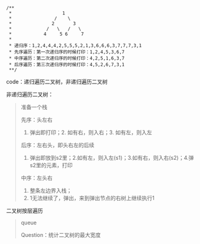 ```
/**
 *					 1
 *				  /    \
 *			     2		 3
 *		  	   /   \   /   \
 *		      4		5 6		7
 *
 * 递归序：1,2,4,4,4,2,5,5,5,2,1,3,6,6,6,3,7,7,7,3,1
 * 先序遍历：第一次递归序的时候打印：1,2,4,5,3,6,7
 * 中序遍历：第二次递归序的时候打印：4,2,5,1,6,3,7
 * 后序遍历：第三次递归序的时候打印：4,5,2,6,7,3,1
 **/
```

code：递归遍历二叉树，非递归遍历二叉树

非递归遍历二叉树：

> 准备一个栈
>
> 先序：头左右
>
> 1. 弹出即打印；2. 如有右，则入右；3. 如有左，则入左
>
> 后序：左右头，即头右左的后续
>
> 1. 弹出即放到s2里；2.如有左，则入左(s1)；3.如有右，则入右(s2)；4.弹s2里的元素，打印
>
> 中序：左头右
>
> 1. 整条左边界入栈；
> 2. 1无法继续了，弹出，来到弹出节点的右树上继续执行1

二叉树按层遍历

> queue
>
> Question：统计二叉树的最大宽度